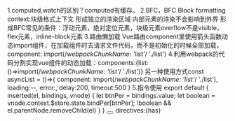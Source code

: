 1.computed,watch的区别？computed有缓存。
2.BFC，BFC Block formatting context:块级格式上下文
  形成独立的渲染区域
  内部元素的渲染不会影响到外界
  形成BFC常见的条件：浮动元素，绝对定位元素，块级元素overflow不是visible，flex元素，inline-block元素
3.路由懒加载
  Vue路由component里使用箭头函数动态import组件，在加载组件时去请求文件代码，而不是初始化的时候全部加载，component: import(/*webpackChunkName: 'list'*/ './list')
4.利用webpack的代码分割实现vue组件的动态加载：components:{list:()=>import(/*webpackChunkName: 'list'*/ './list')}
  另一种使用方式const asyncList = ()=>{
    component: import(/*webpackChunkName: 'list'*/ './list'),
    loading:--,
    error:,
    delay:200,
    timeout:500
  }
5.指令使用
  export default {
    inserted(el, bindings, vnode) {
        let btnPer = bindings.value;
        let boolean = vnode.context.$store.state.bindPer[btnPer];
        !boolean && el.parentNode.removeChild(el)
    }
  }
  <button v-has="add"></button>
  directives:{has}
